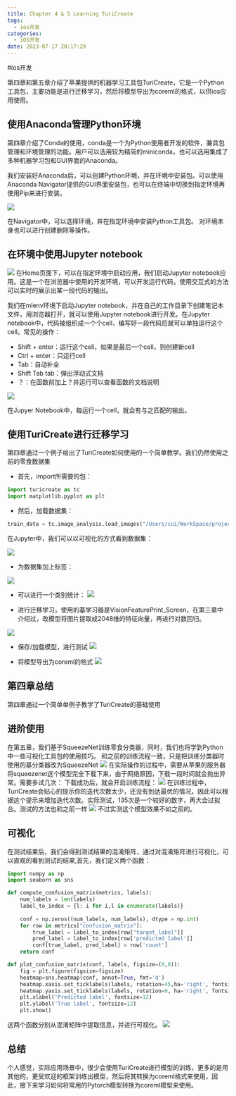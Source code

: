 ```yaml
---
title: Chapter 4 & 5 Learning TuriCreate
tags:
  - ios开发
categories:
  - iOS开发
date: 2023-07-17 20:17:29
---
```

#ios开发 

第四章和第五章介绍了苹果提供的机器学习工具包TuriCreate，它是一个Python工具包，主要功能是进行迁移学习，然后将模型导出为coreml的格式，以供ios应用使用。

## 使用Anaconda管理Python环境
第四章介绍了Conda的使用，conda是一个为Python使用者开发的软件，兼具包管理和环境管理的功能。用户可以选用较为精简的miniconda，也可以选用集成了多种机器学习包和GUI界面的Anaconda。

我们安装好Anaconda后，可以创建Python环境，并在环境中安装包。可以使用Anaconda Navigator提供的GUI界面安装包，也可以在终端中切换到指定环境再使用Pip来进行安装。

![](img/36C0189B-46C6-4E89-9B4C-82F00ED05BD6.png
)

在Navigator中，可以选择环境，并在指定环境中安装Python工具包。
对环境本身也可以进行创建删除等操作。

## 在环境中使用Jupyter notebook
![](img/6EAFCBAB-6808-4BD7-AB2F-09752D08CA65.png
)
在Home页面下，可以在指定环境中启动应用，我们启动Jupyter notebook应用。这是一个在浏览器中使用的开发环境，可以开发运行代码，使用交互式的方法可以实时的展示出某一段代码的输出。

我们在mlenv环境下启动Jupyter notebook，并在自己的工作目录下创建笔记本文件，用浏览器打开，就可以使用Jupyter notebook进行开发。在Jupyter notebook中，代码被组织成一个个cell，编写好一段代码后就可以单独运行这个cell。常见的操作：
* Shift + enter：运行这个cell，如果是最后一个cell，则创建新cell
* Ctrl + enter：只运行cell
* Tab：自动补全
* Shift Tab tab：弹出浮动式文档
* ？：在函数前加上？并运行可以查看函数的文档说明

![](img/85DFB5E6-8F2B-489D-BB25-B3AACA366F1A.png
)

在Jupyer Notebook中，每运行一个cell，就会有与之匹配的输出。

## 使用TuriCreate进行迁移学习
第四章通过一个例子给出了TuriCreate如何使用的一个简单教学。我们仍然使用之前的零食数据集
* 首先，import所需要的包：
``` python
import turicreate as tc
import matplotlib.pyplot as plt
```
* 然后，加载数据集：
``` python
train_data = tc.image_analysis.load_images("/Users/cui/WorkSpace/project/ios-playground/snacks/train", with_path=True)
```

在Jupyter中，我们可以以可视化的方式看到数据集：

![](img/815B56C2-9A33-4E0A-882B-CC70B3D7FD2F.png
)

* 为数据集加上标签：

![](img/4CEC6F58-14AF-4046-AF48-C51146EA2BC8.png
)

* 可以进行一个类别统计：
![](img/4443844A-CAB0-4BD7-B2F9-9B8C69420ACD.png
)

* 进行迁移学习，使用的基学习器是VisionFeaturePrint_Screen，在第三章中介绍过，改模型将图片提取成2048维的特征向量，再进行对数回归。

![](img/361D5776-D185-4C63-882F-B037623D8696.png
)

* 保存/加载模型，进行测试
![](img/13C33A84-D5EC-4408-904F-631CCA48A8EE.png
)


* 将模型导出为coreml的格式
![](img/D89BED4F-99DB-4E63-9E75-E024693A9195.png
)


## 第四章总结
第四章通过一个简单单例子教学了TuriCreate的基础使用

## 进阶使用
在第五章，我们基于SqueezeNet训练零食分类器，同时，我们也将学到Python中一些可视化工具包的使用技巧。
和之前的训练流程一致，只是把训练分类器时使用的基分类器改为SqueezeNet
![](img/DE893E3C-363D-408A-AA86-4DB293C209E1.png
)
在实际操作的过程中，需要从苹果的服务器将squeezenet这个模型完全下载下来，由于网络原因，下载一段时间就会抛出异常。需要多试几次：
下载成功后，就会开启训练流程：
![](img/2D06E310-2E53-4E2D-AB17-A895722DF949.png
)
在训练过程中，TuriCreate会贴心的提示你的迭代次数太少，还没有到达最优的情况，因此可以根据这个提示来增加迭代次数。实际测试，135次是一个较好的数字，再大会过拟合。测试的方法也和之前一样
![](img/F97C843C-CC43-4717-88F0-77E81F25235D.png
)
不过实测这个模型效果不如之前的。

## 可视化
在测试结束后，我们会得到测试结果的混淆矩阵，通过对混淆矩阵进行可视化，可以直观的看到测试的结果,首先，我们定义两个函数：
``` python
import numpy as np
import seaborn as sns

def compute_confusion_matrix(metrics, labels):
    num_labels = len(labels)
    label_to_index = {l: i for i,l in enumerate(labels)}
    
    conf = np.zeros((num_labels, num_labels), dtype = np.int)
    for row in metrics["confusion_matrix"]:
        true_label = label_to_index[row["target_label"]]
        pred_label = label_to_index[row['predicted_label']]
        conf[true_label, pred_label] = row['count']
    return conf

def plot_confusion_matrix(conf, labels, figsize=(8,8)):
    fig = plt.figure(figsize=figsize)
    heatmap=sns.heatmap(conf, annot=True, fmt='d')
    heatmap.xaxis.set_ticklabels(labels, rotation=45,ha='right', fontsize=12)
    heatmap.yaxis.set_ticklabels(labels, rotation=0, ha='right', fontsize=12)
    plt.xlabel('Predicted label', fontsize=12)
    plt.ylabel('True label', fontsize=12)
    plt.show()
```

这两个函数分别从混淆矩阵中提取信息，并进行可视化。
![](img/86805104-898F-4E2E-920B-EED6C3D916BE.png
)


## 总结
个人感觉，实际应用场景中，很少会使用TuriCreate进行模型的训练，更多的是用其他的，更受欢迎的框架训练出模型，然后将其转换为coreml格式来使用，因此，接下来学习如何将常用的Pytorch模型转换为coreml模型来使用。
